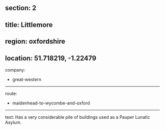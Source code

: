 section: 2
----
title: Littlemore
----
region: oxfordshire
----
location: 51.718219, -1.22479
----
company:
- great-western
----
route:
- maidenhead-to-wycombe-and-oxford
----
text: Has a very considerable pile of buildings used as a Pauper Lunatic Asylum.
